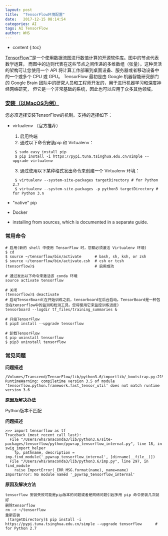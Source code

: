```yaml
---
layout: post
title:  "TensorFlow环境配置"
date:   2017-12-15 08:14:54
categories: AI
tags: AI TensorFlow
author: WHS
---
```


* content
{:toc}

[TensorFlow™](https://tensorflow.google.cn/)是一个使用数据流图进行数值计算的开源软件库。图中的节点代表数学运算， 而图中的边则代表在这些节点之间传递的多维数组（张量）。这种灵活的架构可让您使用一个 API 将计算工作部署到桌面设备、服务器或者移动设备中的一个或多个 CPU 或 GPU。 TensorFlow 最初是由 Google 机器智能研究部门的 Google Brain 团队中的研究人员和工程师开发的，用于进行机器学习和深度神经网络研究， 但它是一个非常基础的系统，因此也可以应用于众多其他领域。








### [安装（以MacOS为例）](https://tensorflow.google.cn/install/install_mac#ValidateYourInstallation)

您必须选择安装TensorFlow的机制。支持的选择如下：
* virtualenv （官方推荐）

  1. 启用终端
  2. 通过以下命令安装pip 和 Virtualenv：
  ```
   $ sudo easy_install pip
   $ pip install -i https://pypi.tuna.tsinghua.edu.cn/simple --upgrade virtualenv 

  ```
  3. 通过使用以下某种格式发出命令来创建一个 Virtualenv 环境：
  ```
   $ virtualenv --system-site-packages targetDirectory # for Python 2.7
   $ virtualenv --system-site-packages -p python3 targetDirectory # for Python 3.n
  ```

* "native" pip
* Docker
* installing from sources, which is documented in a separate guide.



### 常用命令

```
# 启用(新的 shell 中使用 TensorFlow 时，您都必须激活 Virtualenv 环境)
$ cd 
$ source ~/tensorflow/bin/activate      # bash, sh, ksh, or zsh
$ source ~/tensorflow/bin/activate.csh  # csh or tcsh 
(tensorflow)$                           # 启用成功

# 通过发出以下命令来激活该 conda 环境
source activate tensorflow

# 关闭
(tensorflow)$ deactivate 
# 启动TensorBoard(在开始训练之前，tensorboard在后台启动。TensorBoard是一种包含在tensorflow中的监测和检测工具。您将使用它来监控训练进度)
tensorboard --logdir tf_files/training_summaries &

# 升级TensorFlow
$ pip3 install --upgrade tensorflow 

# 卸载TensorFlow
$ pip uninstall tensorflow
$ pip3 uninstall tensorflow 
```

### 常见问题

**问题描述**

```
/Volumes/Transcend/TensorFlow/lib/python3.6/importlib/_bootstrap.py:219: RuntimeWarning: compiletime version 3.5 of module 'tensorflow.python.framework.fast_tensor_util' does not match runtime version 3.6
```

**原因及解决办法**

Python版本不匹配

**问题描述**
```
>>> import tensorflow as tf
Traceback (most recent call last):
  File "/Users/whs/anaconda3/lib/python3.6/site-packages/tensorflow/python/pywrap_tensorflow_internal.py", line 18, in swig_import_helper
    fp, pathname, description = imp.find_module('_pywrap_tensorflow_internal', [dirname(__file__)])
  File "/Users/whs/anaconda3/lib/python3.6/imp.py", line 297, in find_module
    raise ImportError(_ERR_MSG.format(name), name=name)
ImportError: No module named '_pywrap_tensorflow_internal'
```
**原因及解决方法**
```
tensorflow 安装失败可能是pip版本的问题或者是网络问题引起多用 pip 命令安装几次就好
删除tensorflow 
rm -r ~/tensorflow
重新安装
 (targetDirectory)$ pip install -i https://pypi.tuna.tsinghua.edu.cn/simple --upgrade tensorflow      # for Python 2.7

```





